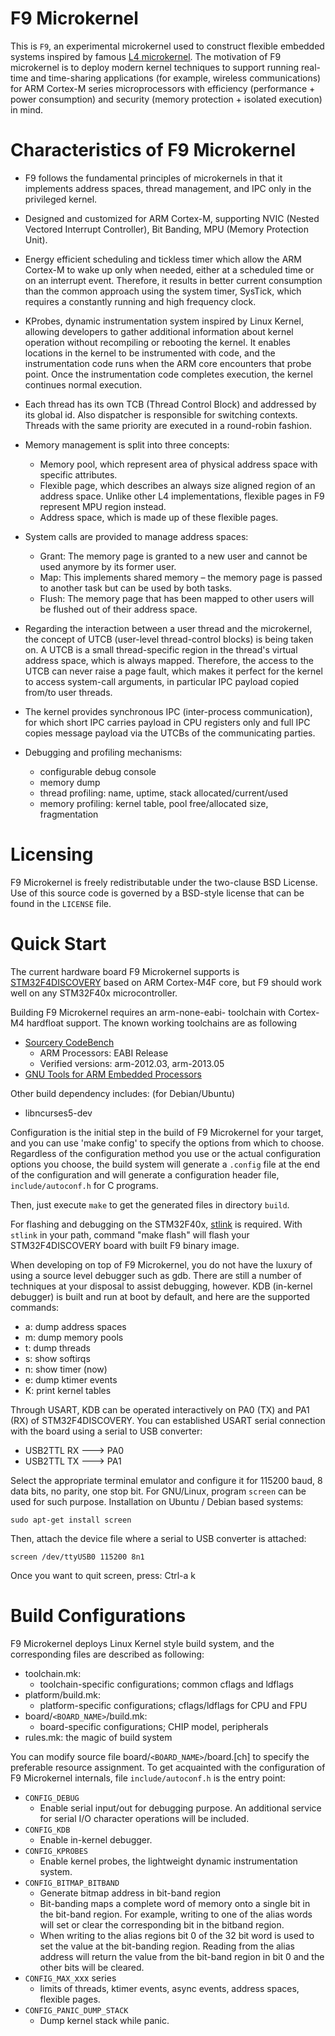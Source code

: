 F9 Microkernel
==============

This is `F9`, an experimental microkernel used to construct flexible embedded
systems inspired by famous [L4 microkernel](http://en.wikipedia.org/wiki/L4_microkernel_family).
The motivation of F9 microkernel is to deploy modern kernel techniques to
support running real-time and time-sharing applications (for example, wireless
communications) for ARM Cortex-M series microprocessors with efficiency
(performance + power consumption) and security (memory protection + isolated
execution) in mind.


Characteristics of F9 Microkernel
=================================

* F9 follows the fundamental principles of microkernels in that it implements
  address spaces, thread management, and IPC only in the privileged kernel.

* Designed and customized for ARM Cortex-M, supporting NVIC (Nested Vectored
  Interrupt Controller), Bit Banding, MPU (Memory Protection Unit).

* Energy efficient scheduling and tickless timer which allow the ARM Cortex-M
  to wake up only when needed, either at a scheduled time or on an interrupt
  event. Therefore, it results in better current consumption than the common
  approach using the system timer, SysTick, which requires a constantly
  running and high frequency clock.

* KProbes, dynamic instrumentation system inspired by Linux Kernel, allowing
  developers to gather additional information about kernel operation without
  recompiling or rebooting the kernel. It enables locations in the kernel to
  be instrumented with code, and the instrumentation code runs when the ARM
  core encounters that probe point. Once the instrumentation code completes
  execution, the kernel continues normal execution.

* Each thread has its own TCB (Thread Control Block) and addressed by its
  global id. Also dispatcher is responsible for switching contexts. Threads
  with the same priority are executed in a round-robin fashion.

* Memory management is split into three concepts:
  - Memory pool, which represent area of physical address space with specific
    attributes.
  - Flexible page, which describes an always size aligned region of an address
    space. Unlike other L4 implementations, flexible pages in F9 represent MPU
    region instead.
  - Address space, which is made up of these flexible pages.

* System calls are provided to manage address spaces:
  - Grant: The memory page is granted to a new user and cannot be used anymore
    by its former user.
  - Map: This implements shared memory – the memory page is passed to another
    task but can be used by both tasks.
  - Flush: The memory page that has been mapped to other users will be flushed
    out of their address space.

* Regarding the interaction between a user thread and the microkernel, the
  concept of UTCB (user-level thread-control blocks) is being taken on. A UTCB
  is a small thread-specific region in the thread's virtual address space,
  which is always mapped. Therefore, the access to the UTCB can never raise a
  page fault, which makes it perfect for the kernel to access system-call
  arguments, in particular IPC payload copied from/to user threads.

* The kernel provides synchronous IPC (inter-process communication), for which
  short IPC carries payload in CPU registers only and full IPC copies message
  payload via the UTCBs of the communicating parties.

* Debugging and profiling mechanisms:
  - configurable debug console
  - memory dump
  - thread profiling: name, uptime, stack allocated/current/used
  - memory profiling: kernel table, pool free/allocated size, fragmentation


Licensing
=========

F9 Microkernel is freely redistributable under the two-clause BSD License.
Use of this source code is governed by a BSD-style license that can be found
in the `LICENSE` file.


Quick Start
===========

The current hardware board F9 Microkernel supports is [STM32F4DISCOVERY](http://www.st.com/web/en/catalog/tools/FM116/SC959/SS1532/PF252419)
based on ARM Cortex-M4F core, but F9 should work well on any STM32F40x
microcontroller.

Building F9 Microkernel requires an arm-none-eabi- toolchain with Cortex-M4
hardfloat support. The known working toolchains are as following
* [Sourcery CodeBench](http://www.mentor.com/embedded-software/sourcery-tools/sourcery-codebench/editions/lite-edition/)
  - ARM Processors: EABI Release
  - Verified versions: arm-2012.03, arm-2013.05
* [GNU Tools for ARM Embedded Processors](https://launchpad.net/gcc-arm-embedded)

Other build dependency includes: (for Debian/Ubuntu)
* libncurses5-dev

Configuration is the initial step in the build of F9 Microkernel for your
target, and you can use 'make config' to specify the options from which to
choose. Regardless of the configuration method you use or the actual
configuration options you choose, the build system will generate a `.config`
file at the end of the configuration and will generate a configuration header
file, `include/autoconf.h` for C programs.

Then, just execute `make` to get the generated files in directory `build`.

For flashing and debugging on the STM32F40x, [stlink](https://github.com/texane/stlink) is required.
With `stlink` in your path, command "make flash" will flash your
STM32F4DISCOVERY board with built F9 binary image.

When developing on top of F9 Microkernel, you do not have the luxury of using
a source level debugger such as gdb. There are still a number of techniques at
your disposal to assist debugging, however. KDB (in-kernel debugger) is built and
run at boot by default, and here are the supported commands:

* a: dump address spaces
* m: dump memory pools
* t: dump threads
* s: show softirqs
* n: show timer (now)
* e: dump ktimer events
* K: print kernel tables

Through USART, KDB can be operated interactively on PA0 (TX) and PA1 (RX) of
STM32F4DISCOVERY. You can established USART serial connection with the board
using a serial to USB converter:

* USB2TTL RX ---> PA0
* USB2TTL TX ---> PA1

Select the appropriate terminal emulator and configure it for 115200 baud,
8 data bits, no parity, one stop bit. For GNU/Linux, program `screen` can be
used for such purpose. Installation on Ubuntu / Debian based systems:

    sudo apt-get install screen

Then, attach the device file where a serial to USB converter is attached:

    screen /dev/ttyUSB0 115200 8n1

Once you want to quit screen, press: Ctrl-a k


Build Configurations
====================

F9 Microkernel deploys Linux Kernel style build system, and the corresponding
files are described as following:

* toolchain.mk:
  - toolchain-specific configurations; common cflags and ldflags
* platform/build.mk:
  - platform-specific configurations; cflags/ldflags for CPU and FPU
* board/`<BOARD_NAME>`/build.mk:
  - board-specific configurations; CHIP model, peripherals
* rules.mk: the magic of build system

You can modify source file board/`<BOARD_NAME>`/board.[ch] to specify the
preferable resource assignment. To get acquainted with the configuration of
F9 Microkernel internals, file `include/autoconf.h` is the entry point:

* `CONFIG_DEBUG`
  - Enable serial input/out for debugging purpose. An additional service for
    serial I/O character operations will be included.
* `CONFIG_KDB`
  - Enable in-kernel debugger.
* `CONFIG_KPROBES`
  - Enable kernel probes, the lightweight dynamic instrumentation system.
* `CONFIG_BITMAP_BITBAND`
  - Generate bitmap address in bit-band region
  - Bit-banding maps a complete word of memory onto a single bit in the
    bit-band region. For example, writing to one of the alias words will set
    or clear the corresponding bit in the bitband region.
  - When writing to the alias regions bit 0 of the 32 bit word is used to set
    the value at the bit-banding region. Reading from the alias address will
    return the value from the bit-band region in bit 0 and the other bits will
    be cleared.
* `CONFIG_MAX_`xxx series
  - limits of threads, ktimer events, async events, address spaces, flexible
    pages.
* `CONFIG_PANIC_DUMP_STACK`
  - Dump kernel stack while panic.
